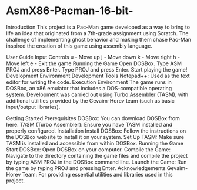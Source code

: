 # AsmX86-Pacman-16-bit-

Introduction
This project is a Pac-Man game developed as a way to bring to life an idea that originated from a 7th-grade assignment using Scratch. The challenge of implementing ghost behavior and making them chase Pac-Man inspired the creation of this game using assembly language.

User Guide
Input Controls
u - Move up
j - Move down
k - Move right
h - Move left
e - Exit the game
Running the Game
Open DOSBox.
Type ASM PROJ and press Enter.
Type PROJ and press Enter.
Start playing the game!
Development Environment
Development Tools
Notepad++: Used as the text editor for writing the code.
Execution Environment
The game runs in DOSBox, an x86 emulator that includes a DOS-compatible operating system. Development was carried out using Turbo Assembler (TASM), with additional utilities provided by the Gevaim-Horev team (such as basic input/output libraries).

Getting Started
Prerequisites
DOSBox: You can download DOSBox from here.
TASM (Turbo Assembler): Ensure you have TASM installed and properly configured.
Installation
Install DOSBox: Follow the instructions on the DOSBox website to install it on your system.
Set Up TASM: Make sure TASM is installed and accessible from within DOSBox.
Running the Game
Start DOSBox: Open DOSBox on your computer.
Compile the Game: Navigate to the directory containing the game files and compile the project by typing ASM PROJ in the DOSBox command line.
Launch the Game: Run the game by typing PROJ and pressing Enter.
Acknowledgements
Gevaim-Horev Team: For providing essential utilities and libraries used in this project.
